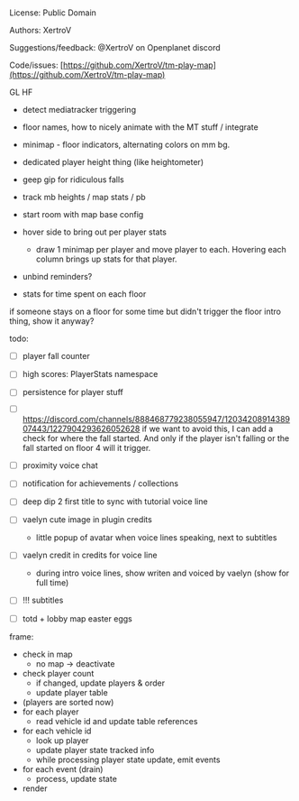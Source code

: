 #

License: Public Domain

Authors: XertroV

Suggestions/feedback: @XertroV on Openplanet discord

Code/issues: [https://github.com/XertroV/tm-play-map](https://github.com/XertroV/tm-play-map)

GL HF



- detect mediatracker triggering

- floor names, how to nicely animate with the MT stuff / integrate

- minimap - floor indicators, alternating colors on mm bg.
- dedicated player height thing (like heightometer)
- geep gip for ridiculous falls
- track mb heights / map stats / pb
- start room with map base config


- hover side to bring out per player stats
  - draw 1 minimap per player and move player to each. Hovering each column brings up stats for that player.

- unbind reminders?

- stats for time spent on each floor


if someone stays on a floor for some time but didn't trigger the floor intro thing, show it anyway?


todo:
- [ ] player fall counter
- [ ] high scores: PlayerStats namespace
- [ ] persistence for player stuff
- [ ] <https://discord.com/channels/888468779238055947/1203420891438907443/1227904293626052628> if we want to avoid this, I can add a check for where the fall started. And only if the player isn't falling or the fall started on floor 4 will it trigger.
- [ ] proximity voice chat
- [ ] notification for achievements / collections

- [ ] deep dip 2 first title to sync with tutorial voice line
- [ ] vaelyn cute image in plugin credits
  - little popup of avatar when voice lines speaking, next to subtitles
- [ ] vaelyn credit in credits for voice line
  - during intro voice lines, show writen and voiced by vaelyn (show for full time)
- [ ] !!! subtitles
- [ ] totd + lobby map easter eggs

frame:
- check in map
  - no map -> deactivate
- check player count
  - if changed, update players & order
  - update player table
- (players are sorted now)
- for each player
  - read vehicle id and update table references
- for each vehicle id
  - look up player
  - update player state tracked info
  - while processing player state update, emit events
- for each event (drain)
  - process, update state
- render
